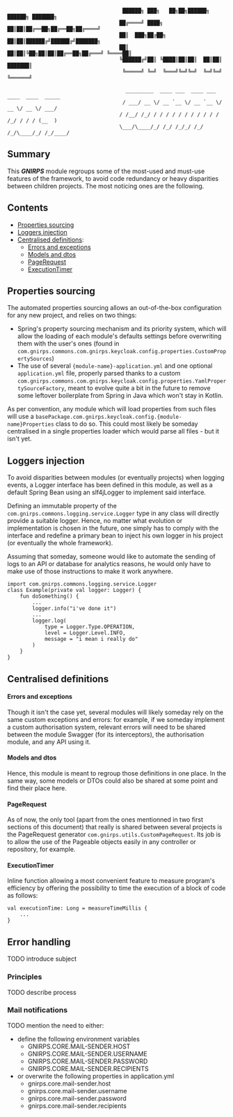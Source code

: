                                          ██████╗ ███╗   ██╗██╗██████╗ ██████╗ ███████╗
                                        ██╔════╝ ████╗  ██║██║██╔══██╗██╔══██╗██╔════╝
                                        ██║  ███╗██╔██╗ ██║██║██████╔╝██████╔╝███████╗
                                        ██║   ██║██║╚██╗██║██║██╔══██╗██╔═══╝ ╚════██║
                                        ╚██████╔╝██║ ╚████║██║██║  ██║██║     ███████║
                                         ╚═════╝ ╚═╝  ╚═══╝╚═╝╚═╝  ╚═╝╚═╝     ╚══════╝
                                                  
                                          _________  ____ ___  ____ ___  ____  ____  _____
                                         / ___/ __ \/ __ `__ \/ __ `__ \/ __ \/ __ \/ ___/
                                        / /__/ /_/ / / / / / / / / / / / /_/ / / / (__  ) 
                                        \___/\____/_/ /_/ /_/_/ /_/ /_/\____/_/ /_/____/  
               
## Summary

This ***GNIRPS*** module regroups some of the most-used and must-use features of the framework, to avoid code 
redundancy or heavy disparities between children projects. The most noticing ones are the following.

## Contents

- [Properties sourcing](https://github.com/REDLab-Team/gnirps/tree/master/src/commons#properties-sourcing)
- [Loggers injection](https://github.com/REDLab-Team/gnirps/tree/master/src/commons#loggers-injection)
- [Centralised definitions](https://github.com/REDLab-Team/gnirps/tree/master/src/commons#centralised-definitions):
    - [Errors and exceptions](https://github.com/REDLab-Team/gnirps/tree/master/src/commons#errors-and-exceptions)
    - [Models and dtos](https://github.com/REDLab-Team/gnirps/tree/master/src/commons#models-and-dtos)
    - [PageRequest](https://github.com/REDLab-Team/gnirps/tree/master/src/commons#pagerequest)
    - [ExecutionTimer](https://github.com/REDLab-Team/gnirps/tree/master/src/commons#executiontimer)
    
## Properties sourcing

The automated properties sourcing allows an out-of-the-box configuration for any new project, and relies on two things:
- Spring's property sourcing mechanism and its priority system, which will allow the loading of each module's defaults 
settings before overwriting them with the user's ones (found in 
`com.gnirps.commons.com.gnirps.keycloak.config.properties.CustomPropertySources`)
- The use of several `{module-name}-application.yml` and one optional `application.yml` file, properly parsed thanks to 
a custom `com.gnirps.commons.com.gnirps.keycloak.config.properties.YamlPropertySourceFactory`, meant to evolve quite a bit in the 
future to remove some leftover boilerplate from Spring in Java which won't stay in Kotlin.

As per convention, any module which will load properties from such files will use a 
`basePackage.com.gnirps.keycloak.config.{module-name}Properties` class to do so. This could most likely be someday centralised in a single 
properties loader which would parse all files - but it isn't yet.

## Loggers injection

To avoid disparities between modules (or eventually projects) when logging events, a Logger interface has been defined 
in this module, as well as a default Spring Bean using an slf4jLogger to implement said interface.

Defining an immutable property of the `com.gnirps.commons.logging.service.Logger` type in any class will directly provide 
a suitable logger. Hence, no matter what evolution or implementation is chosen in the future, one simply has to comply 
with the interface and redefine a primary bean to inject his own logger in his project (or eventually the whole 
framework).

Assuming that someday, someone would like to automate the sending of logs to an API or database for analytics reasons, 
he would only have to make use of those instructions to make it work anywhere.

```
import com.gnirps.commons.logging.service.Logger
class Example(private val logger: Logger) {
    fun doSomething() {
        ...
        logger.info("i've done it")
        ...
        logger.log(
            type = Logger.Type.OPERATION,
            level = Logger.Level.INFO,
            message = "i mean i really do"
        )
    } 
}
```

## Centralised definitions

#### Errors and exceptions
Though it isn't the case yet, several modules will likely someday rely on the same custom exceptions and errors: for 
example, if we someday implement a custom authorisation system, relevant errors will need to be shared between 
the module Swagger (for its interceptors), the authorisation module, and any API using it.


#### Models and dtos
Hence, this module is meant to regroup those definitions in one place. In the same way, some models or DTOs could also 
be shared at some point and find their place here.

#### PageRequest
As of now, the only tool (apart from the ones mentionned in two first sections of this document) that really is shared 
between several projects is the PageRequest generator `com.gnirps.utils.CustomPageRequest`. Its job is to allow 
the use of the Pageable objects easily in any controller or repository, for example.

#### ExecutionTimer

Inline function allowing a most convenient feature to measure program's efficiency by offering the possibility to time 
the execution of a block of code as follows:
```
val executionTime: Long = measureTimeMillis {
    ...
}
```

## Error handling
TODO introduce subject

### Principles
TODO describe process

### Mail notifications
TODO mention the need to either:
- define the following environment variables
  - GNIRPS.CORE.MAIL-SENDER.HOST
  - GNIRPS.CORE.MAIL-SENDER.USERNAME
  - GNIRPS.CORE.MAIL-SENDER.PASSWORD
  - GNIRPS.CORE.MAIL-SENDER.RECIPIENTS
- or overwrite the following properties in application.yml
  - gnirps.core.mail-sender.host
  - gnirps.core.mail-sender.username
  - gnirps.core.mail-sender.password
  - gnirps.core.mail-sender.recipients

